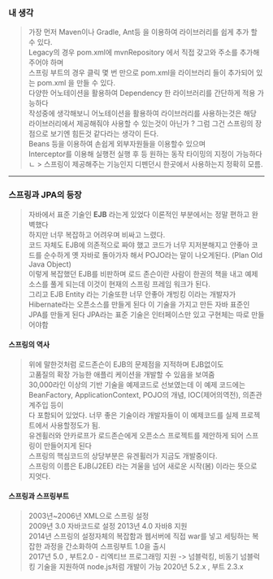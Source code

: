 ### 내 생각
> 가장 먼저 Maven이나 Gradle, Ant등 을 이용하여 라이브러리를 쉽게 추가 할 수 있다.  
> Legacy의 경우 pom.xml에 mvnRepository 에서 직접 갖고와 주소를 추가해 주어야 하며  
> 스프링 부트의 경우 클릭 몇 번 만으로 pom.xml을 라이브러리 들이 추가되어 있는 pom.xml 을 
> 만들 수 있다.  
> 다양한 어노테이션을 활용하여 Dependency 한 라이브러리를 간단하게 적용 가능하다  
> 작성중에 생각해보니 어노테이션을 활용하여 라이브러리를 사용하는것은 해당 라이브러리에서 제공해줘야 사용할 수 있는것이 아닌가 ? 그럼 그건 스프링의 장점으로 보기엔 힘든것 같다라는 생각이 든다.  
> Beans 등을 이용하여 손쉽게 외부자원들을 이용할수 있으며  
> Interceptor를 이용해 실행전 실행 후 등 원하는 동작 타이밍의 지정이 가능하다
> 	ㄴ > 스프링이 제공해주는 기능인지 디펜던시 한곳에서 사용하는지 정확히 모름.

---
### 스프링과 JPA의 등장
> 자바에서 표준 기술인 **EJB** 라는게 있었다 이론적인 부분에서는 정말 편하고 완벽했다  
> 하지만 너무 복잡하고 어려우며 비싸고 느렸다.  
> 코드 자체도 EJB에 의존적으로 짜야 했고 코드가 너무 지저분해지고 안좋아 코드를 순수하게 옛 자바로 돌아가자 해서 POJO라는 말이 나오게된다. (Plan Old Java Object)  
> 이렇게 복잡했던 EJB를 비판하며 로드 존슨이란 사람이 한권의 책을 내고 예제소스를 풀게 되는데 이것이 현재의 스프링 프레임 워크가 된다.  
> 그리고 EJB Entity 라는 기술또한 너무 안좋아 개빙킹 이라는 개발자가 Hibernate라는 오픈소스를 만들게 된다 이 기술을 가지고 만든 자바 표준인 JPA를 만들게 된다 JPA라는 표준 기술은 인터페이스만 있고 구현체는 따로 만들어야함  


#### 스프링의 역사
> 위에 말한것처럼 로드존슨이 EJB의 문제점을 지적하며 EJB없이도  
> 고품질의 확장 가능한 애플리 케이션을 개발할 수 있음을 보여줌  
> 30,000라인 이상의 기반 기술을 예제코드로 선보였는데 이 예제 코드에는
> BeanFactory, ApplicationContext, POJO의 개념, IOC(제어의역전), 의존관계주입 등이  
> 다 포함되어 있었다.  너무 좋은 기술이라 개발자들이 이 예제코드를 실제 프로젝트에서 사용할정도가 됨.  
> 유겐휠러와 얀카로프가 로드존슨에게 오픈소스 프로젝트를 제안하게 되어 스프링이 만들어지게 된다  
> 스프링의 핵심코드의 상당부분은 유겐휠러가 지금도 개발중이다.  
> 스프링의 이름은 EJB(J2EE) 라는 겨울을 넘어 새로운 시작(봄) 이라는 뜻으로 지엇다.

#### 스프링과 스프링부트
> 2003년~2006년 XML으로 스프링 설정  
> 2009년 3.0 자바코드로 설정
> 2013년 4.0 자바8 지원  
> 2014년 스프링의 설정자체의 복잡함과 웹서버에 직접 war를 넣고 세팅하는 복잡한 과정을 간소화하여 스프링부트 1.0을 출시  
> 2017년 5.0 , 부트2.0 - 리엑티브 프로그래밍 지원 -> 넘블럭킹, 비동기 넘블럭킹 기술을 지원하여 node.js처럼 개발이 가능
> 2020년 5.2.x , 부트 2.3.x